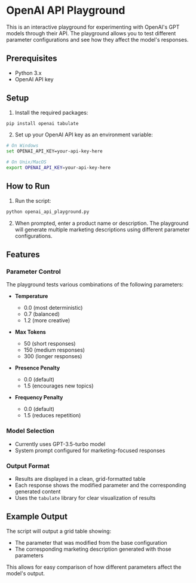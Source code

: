 # OpenAI API Playground

This is an interactive playground for experimenting with OpenAI's GPT models through their API. The playground allows you to test different parameter configurations and see how they affect the model's responses.

## Prerequisites

- Python 3.x
- OpenAI API key

## Setup

1. Install the required packages:
```bash
pip install openai tabulate
```

2. Set up your OpenAI API key as an environment variable:
```bash
# On Windows
set OPENAI_API_KEY=your-api-key-here

# On Unix/MacOS
export OPENAI_API_KEY=your-api-key-here
```

## How to Run

1. Run the script:
```bash
python openai_api_playground.py
```

2. When prompted, enter a product name or description. The playground will generate multiple marketing descriptions using different parameter configurations.

## Features

### Parameter Control
The playground tests various combinations of the following parameters:

- **Temperature**
  - 0.0 (most deterministic)
  - 0.7 (balanced)
  - 1.2 (more creative)

- **Max Tokens**
  - 50 (short responses)
  - 150 (medium responses)
  - 300 (longer responses)

- **Presence Penalty**
  - 0.0 (default)
  - 1.5 (encourages new topics)

- **Frequency Penalty**
  - 0.0 (default)
  - 1.5 (reduces repetition)

### Model Selection
- Currently uses GPT-3.5-turbo model
- System prompt configured for marketing-focused responses

### Output Format
- Results are displayed in a clean, grid-formatted table
- Each response shows the modified parameter and the corresponding generated content
- Uses the `tabulate` library for clear visualization of results

## Example Output
The script will output a grid table showing:
- The parameter that was modified from the base configuration
- The corresponding marketing description generated with those parameters

This allows for easy comparison of how different parameters affect the model's output. 